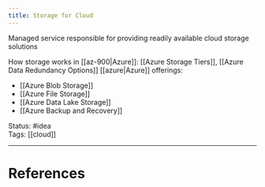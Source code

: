 ```yaml
---
title: Storage for Cloud
---
```

Managed service responsible for providing readily available cloud storage solutions

How storage works in [[az-900|Azure]]: [[Azure Storage Tiers]], [[Azure Data Redundancy Options]]
[[azure|Azure]] offerings:
- [[Azure Blob Storage]]
- [[Azure File Storage]]
- [[Azure Data Lake Storage]]
- [[Azure Backup and Recovery]]

Status: #idea  
Tags: [[cloud]]  

---
# References